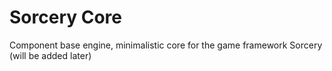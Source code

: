 # Sorcery Core

Component base engine, minimalistic core for the game framework Sorcery (will be added later)



